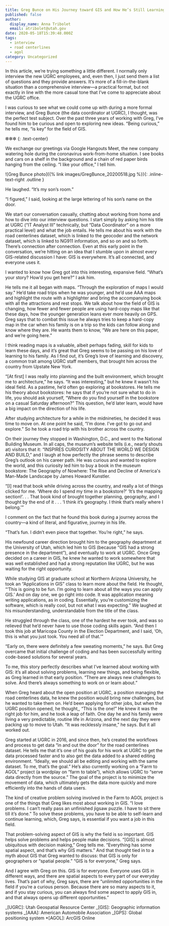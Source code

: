 ```yaml
---
title: Greg Bunce on His Journey toward GIS and How He’s Still Learning
published: false
author:
  display_name: Anna Tribolet
  email: atribolet@utah.gov
date: 2020-05-18T15:39:48.000Z
tags:
  - interview
  - road centerlines
  - agol
category: Uncategorized
---
```


In this article, we’re trying something a little different. I normally only interview the new UGRC employees, and, even then, I just send them a list of questions and they provide answers. It’s more of a fill-in-the-blank situation than a comprehensive interview—a practical format, but not exactly in line with the more casual tone that I’ve come to appreciate about the UGRC office.

I was curious to see what we could come up with during a more formal interview, and Greg Bunce (the data coordinator at UGRC), I thought, was the perfect test subject. Over the past three years of working with Greg, I’ve found him to be curious and open to exploring new ideas. “Being curious,” he tells me, “is key” for the field of GIS.

✼✼✼
{: .text-center}

We exchange our greetings via Google Hangouts Meet, the new company watering hole during the coronavirus work-from-home situation. I see books and cars on a shelf in the background and a chain of red paper birds hanging from the ceiling. “I like your office,” I tell him.

![Greg Bunce photo]({% link images/GregBunce_20200518.jpg %}){: .inline-text-right .outline }

He laughed. “It’s my son’s room.”

“I figured,” I said, looking at the large lettering of his son’s name on the door.

We start our conversation casually, chatting about working from home and how to dive into our interview questions. I start simply by asking him his title at UGRC (“IT Analyst III” technically, but “Data Coordinator” on a more practical level) and what the job entails. He tells me about his work with the road centerlines dataset, which is linked to the geocoder and the network dataset, which is linked to NG911 information, and so on and so forth. There’s connection after connection. Even at this early point in the conversation, we’re hitting on an idea that I stumble upon in almost every GIS-related discussion I have: GIS is everywhere. It’s all connected, and everyone uses it.

I wanted to know how Greg got into this interesting, expansive field. “What’s your story? How’d you get here?” I ask him.

He tells me it all began with maps. “Through the exploration of maps I would say.” He’d take road trips when he was younger, and he’d use AAA maps and highlight the route with a highlighter and bring the accompanying book with all the attractions and rest stops. We talk about how the field of GIS is changing, how fewer and fewer people are using hard-copy maps like that these days, how the younger generation leans ever more heavily on GPS. Greg says that to combat this issue he always tries to keep a hard-copy map in the car when his family is on a trip so the kids can follow along and know where they are. He wants them to know, “We are here on this paper, and we’re going here.”

I think reading maps is a valuable, albeit perhaps fading, skill for kids to learn these days, and it’s great that Greg seems to be passing on his love of learning to his family. As I find out, it’s Greg’s love of learning and discovery, a common trait among UGRC staff members, that brought him across the country from Upstate New York.

“[At first] I was really into planning and the built environment, which brought me to architecture,” he says. “It was interesting,” but he knew it wasn’t his ideal field. As a pastime, he’d often go exploring at bookstores. He tells me his theory about bookstores: he says that if you’re not sure what to do in life, you should ask yourself, “Where do you find yourself in the bookstore on a casual Saturday afternoon?” This question, he’d later learn, would have a big impact on the direction of his life.

After studying architecture for a while in the midnineties, he decided it was time to move on. At one point he said, “I’m done. I’ve got to go out and explore.” So he took a road trip with his brother across the country.

On their journey they stopped in Washington, D.C., and went to the National Building Museum. In all caps, the museum’s website tells (i.e., nearly shouts at) visitors that it: “INSPIRES CURIOSITY ABOUT THE WORLD WE DESIGN AND BUILD,” and I laugh at how perfectly the phrase seems to describe Greg’s outlook on his career path. He was curious and wanted to explore the world, and this curiosity led him to buy a book in the museum bookstore: The Geography of Nowhere: The Rise and Decline of America's Man-Made Landscape by James Howard Kunstler.

“[I] read that book while driving across the country, and really a lot of things clicked for me. ‘Where do I spend my time in a bookstore?’ ‘It’s the mapping section!’. . . That book kind of brought together planning, geography, and I thought by the end of it . . . ‘I think it’s geography. I think that’s really where I belong.’”

I comment on the fact that he found this book during a journey across the country—a kind of literal, and figurative, journey in his life.

“That’s fun. I didn’t even piece that together. You’re right,” he says.

His newfound career direction brought him to the geography department at the University of Utah, which led him to GIS (because “GIS had a strong presence in the department”), and eventually to work at UGRC. Once Greg decided on a career in GIS, he knew he wanted to work somewhere that was well established and had a strong reputation like UGRC, but he was waiting for the right opportunity.

While studying GIS at graduate school at Northern Arizona University, he took an “Applications in GIS” class to learn more about the field. He thought, “‘This is going to be fun. I’m going to learn about all the ways you can apply GIS.’ And on day one, we go right into code. It was application meaning writing applications, as in coding. Essentially, you’re customizing the software, which is really cool, but not what I was expecting.” We laughed at his misunderstanding, understandable from the title of the class.

He struggled through the class, one of the hardest he ever took, and was so relieved that he’d never have to use those coding skills again. “And then I took this job at Maricopa County in the Election Department, and I said, ‘Oh, this is what you just took. You need all of that.’”

“Early on, there were definitely a few sweating moments,” he says. But Greg overcame that initial challenge of coding and has been successfully writing code-based solutions for several years.

To me, this story perfectly describes what I’ve learned about working with GIS: it’s all about solving problems, learning new things, and being flexible, as Greg learned in that early position. “There are always new challenges to solve. And there’s always something to work on or learn about.”

When Greg heard about the open position at UGRC, a position managing the road centerlines data, he knew the position would bring new challenges, but he wanted to take them on. He’d been applying for other jobs, but when the UGRC position opened, he thought,, “This is the one!” He knew it was the right job for him, and he took a leap of faith. One day he and his family were living a very predictable, routine life in Arizona, and the next day they were packing up to move to Utah. “It was recklessly insane,” he says. But it all worked out.

Greg started at UGRC in 2016, and since then, he’s created the workflows and process to get data “in and out the door” for the road centerlines dataset. He tells me that it’s one of his goals for his work at UGRC to get the data processed faster and to also get the data added to a shared editing environment. “Ideally, we should all be editing and working with the same dataset. To me, that’s the goal.” He’s also currently working on a “Farm to AGOL” project (a wordplay on “farm to table”), which allows UGRC to “serve data directly from the source.” The goal of the project is to minimize the movement of data, which ultimately gets the data more quickly and more efficiently into the hands of data users.

The kind of creative problem solving involved in the Farm to AGOL project is one of the things that Greg likes most about working in GIS. “I love problems. I can’t really pass an unfinished jigsaw puzzle. I have to sit there till it’s done.” To solve these problems, you have to be able to self-learn and continue learning, which, Greg says, is essential if you want a job in this field.

That problem-solving aspect of GIS is why the field is so important. GIS helps solve problems and helps people make decisions. “[GIS] is almost ubiquitous with decision making,” Greg tells me. “Everything has some spatial aspect, and that’s why GIS matters.” And that thought tied in to a myth about GIS that Greg wanted to discuss: that GIS is only for geographers or “spatial people.” “GIS is for everyone,” Greg says.

And I agree with Greg on this. GIS is for everyone. Everyone uses GIS in different ways, and there are spatial aspects to every part of our everyday lives. That’s part of why, Greg says, there are “unlimited opportunities in the field if you’re a curious person. Because there are so many aspects to it, and if you stay curious, you can always find some aspect to apply GIS in, and that always opens up different opportunities.”

_[UGRC]: Utah Geospatial Resource Center
_[GIS]: Geographic information systems
_[AAA]: American Automobile Association
_[GPS]: Global positioning system \*[AGOL]: ArcGIS Online
